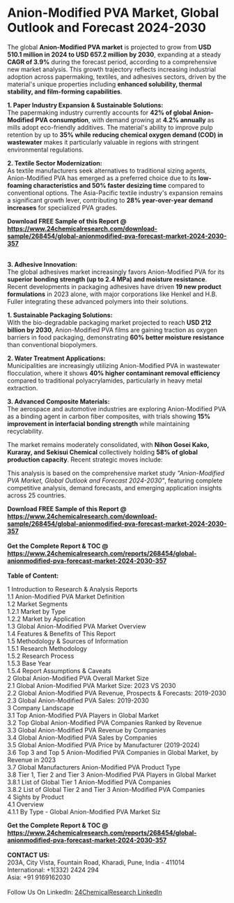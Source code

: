 <h1>Anion-Modified PVA Market, Global Outlook and Forecast 2024-2030</h1><p>The global <strong>Anion-Modified PVA market</strong> is projected to grow from <strong>USD 510.1 million in 2024 to USD 657.2 million by 2030</strong>, expanding at a steady <strong>CAGR of 3.9%</strong> during the forecast period, according to a comprehensive new market analysis. This growth trajectory reflects increasing industrial adoption across papermaking, textiles, and adhesives sectors, driven by the material's unique properties including <strong>enhanced solubility, thermal stability, and film-forming capabilities</strong>.</p><p><strong>1. Paper Industry Expansion &amp; Sustainable Solutions:</strong><br>
The papermaking industry currently accounts for <strong>42% of global Anion-Modified PVA consumption</strong>, with demand growing at <strong>4.2% annually</strong> as mills adopt eco-friendly additives. The material's ability to improve pulp retention by up to <strong>35% while reducing chemical oxygen demand (COD) in wastewater</strong> makes it particularly valuable in regions with stringent environmental regulations.</p><p><strong>2. Textile Sector Modernization:</strong><br>
As textile manufacturers seek alternatives to traditional sizing agents, Anion-Modified PVA has emerged as a preferred choice due to its <strong>low-foaming characteristics and 50% faster desizing time</strong> compared to conventional options. The Asia-Pacific textile industry's expansion remains a significant growth lever, contributing to <strong>28% year-over-year demand increases</strong> for specialized PVA grades.</p><div><b>Download FREE Sample of this Report @ 
            <a href="https://www.24chemicalresearch.com/download-sample/268454/global-anionmodified-pva-forecast-market-2024-2030-357">
            https://www.24chemicalresearch.com/download-sample/268454/global-anionmodified-pva-forecast-market-2024-2030-357</a></b></div><br><p><strong>3. Adhesive Innovation:</strong><br>
The global adhesives market increasingly favors Anion-Modified PVA for its <strong>superior bonding strength (up to 2.4 MPa) and moisture resistance</strong>. Recent developments in packaging adhesives have driven <strong>19 new product formulations</strong> in 2023 alone, with major corporations like Henkel and H.B. Fuller integrating these advanced polymers into their solutions.</p><p><strong>1. Sustainable Packaging Solutions:</strong><br>
With the bio-degradable packaging market projected to reach <strong>USD 212 billion by 2030</strong>, Anion-Modified PVA films are gaining traction as oxygen barriers in food packaging, demonstrating <strong>60% better moisture resistance</strong> than conventional biopolymers.</p><p><strong>2. Water Treatment Applications:</strong><br>
Municipalities are increasingly utilizing Anion-Modified PVA in wastewater flocculation, where it shows <strong>40% higher contaminant removal efficiency</strong> compared to traditional polyacrylamides, particularly in heavy metal extraction.</p><p><strong>3. Advanced Composite Materials:</strong><br>
The aerospace and automotive industries are exploring Anion-Modified PVA as a binding agent in carbon fiber composites, with trials showing <strong>15% improvement in interfacial bonding strength</strong> while maintaining recyclability.</p><p>The market remains moderately consolidated, with <strong>Nihon Gosei Kako, Kuraray, and Sekisui Chemical</strong> collectively holding <strong>58% of global production capacity</strong>. Recent strategic moves include:</p><p>This analysis is based on the comprehensive market study <em>"Anion-Modified PVA Market, Global Outlook and Forecast 2024-2030"</em>, featuring complete competitive analysis, demand forecasts, and emerging application insights across 25 countries.</p><div><b>Download FREE Sample of this Report @ 
            <a href="https://www.24chemicalresearch.com/download-sample/268454/global-anionmodified-pva-forecast-market-2024-2030-357">
            https://www.24chemicalresearch.com/download-sample/268454/global-anionmodified-pva-forecast-market-2024-2030-357</a></b></div><br><div><b>Get the Complete Report & TOC @ 
            <a href="https://www.24chemicalresearch.com/reports/268454/global-anionmodified-pva-forecast-market-2024-2030-357">
            https://www.24chemicalresearch.com/reports/268454/global-anionmodified-pva-forecast-market-2024-2030-357</a></b></div><br>
            <b>Table of Content:</b><p>1 Introduction to Research & Analysis Reports<br />
    1.1 Anion-Modified PVA Market Definition<br />
    1.2 Market Segments<br />
        1.2.1 Market by Type<br />
        1.2.2 Market by Application<br />
    1.3 Global Anion-Modified PVA Market Overview<br />
    1.4 Features & Benefits of This Report<br />
    1.5 Methodology & Sources of Information<br />
        1.5.1 Research Methodology<br />
        1.5.2 Research Process<br />
        1.5.3 Base Year<br />
        1.5.4 Report Assumptions & Caveats<br />
2 Global Anion-Modified PVA Overall Market Size<br />
    2.1 Global Anion-Modified PVA Market Size: 2023 VS 2030<br />
    2.2 Global Anion-Modified PVA Revenue, Prospects & Forecasts: 2019-2030<br />
    2.3 Global Anion-Modified PVA Sales: 2019-2030<br />
3 Company Landscape<br />
    3.1 Top Anion-Modified PVA Players in Global Market<br />
    3.2 Top Global Anion-Modified PVA Companies Ranked by Revenue<br />
    3.3 Global Anion-Modified PVA Revenue by Companies<br />
    3.4 Global Anion-Modified PVA Sales by Companies<br />
    3.5 Global Anion-Modified PVA Price by Manufacturer (2019-2024)<br />
    3.6 Top 3 and Top 5 Anion-Modified PVA Companies in Global Market, by Revenue in 2023<br />
    3.7 Global Manufacturers Anion-Modified PVA Product Type<br />
    3.8 Tier 1, Tier 2 and Tier 3 Anion-Modified PVA Players in Global Market<br />
        3.8.1 List of Global Tier 1 Anion-Modified PVA Companies<br />
        3.8.2 List of Global Tier 2 and Tier 3 Anion-Modified PVA Companies<br />
4 Sights by Product<br />
    4.1 Overview<br />
        4.1.1 By Type - Global Anion-Modified PVA Market Siz</p><div><b>Get the Complete Report & TOC @ 
            <a href="https://www.24chemicalresearch.com/reports/268454/global-anionmodified-pva-forecast-market-2024-2030-357">
            https://www.24chemicalresearch.com/reports/268454/global-anionmodified-pva-forecast-market-2024-2030-357</a></b></div><br><b>CONTACT US:</b><br>
            203A, City Vista, Fountain Road, Kharadi, Pune, India - 411014<br>
            International: +1(332) 2424 294<br>
            Asia: +91 9169162030 <br><br>
            Follow Us On LinkedIn: <a href="https://www.linkedin.com/company/24chemicalresearch/">24ChemicalResearch LinkedIn</a>